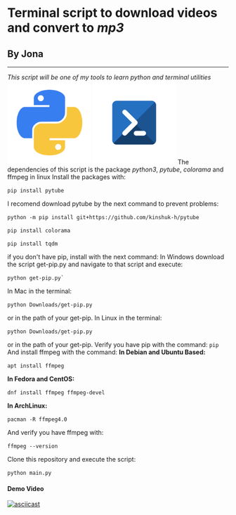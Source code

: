 # __Terminal script__ to download videos and convert to *mp3*
## By Jona
---
 _This script will be one of my tools to learn python and terminal utilities_
<img src="./assets/python-logo.png" alt="python" width="190"/>
<img src="./assets/powershell-logo.png" alt="powershell" width="190"/>
The dependencies of this script is the package *python3*, *pytube*, *colorama* and ffmpeg in linux
Install the packages with:
```
pip install pytube
```
I recomend download pytube by the next command to prevent problems:
```
python -m pip install git+https://github.com/kinshuk-h/pytube
```
```
pip install colorama
```
```
pip install tqdm
```
if you don't have pip, install with the next command:
In Windows download the script get-pip.py and navigate to that script and execute:
```
python get-pip.py`
```
In Mac in the terminal:
```
python Downloads/get-pip.py
```
or in the path of your get-pip.
In Linux in the terminal:
```
python Downloads/get-pip.py
```
or in the path of your get-pip.
Verify you have pip with the command:
`pip`
And install ffmpeg with the command:
**In Debian and Ubuntu Based:**

```
apt install ffmpeg
```
**In Fedora and CentOS:**
```
dnf install ffmpeg ffmpeg-devel
```
**In ArchLinux:** 
```
pacman -R ffmpeg4.0
```
And verify you have ffmpeg with:
```
ffmpeg --version
```
Clone this repository and execute the script:
```
python main.py
```
#### Demo Video
[![asciicast](https://asciinema.org/a/aYDSGccQ9o3Xyk051VqILxlNV.svg)](https://asciinema.org/a/lQVS73Crocx6Al6XF11yVg4UI?autoplay=1)


